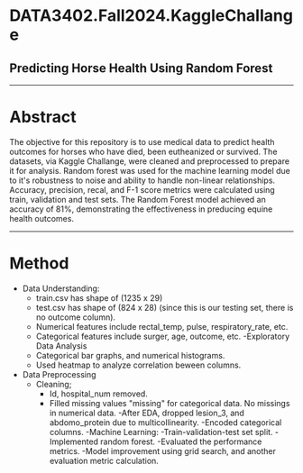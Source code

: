 # DATA3402.Fall2024.KaggleChallange
## Predicting Horse Health Using Random Forest

------------------------------------------------------------------------
# Abstract
The objective for this repository is to use medical data to predict health outcomes for horses who have died, been eutheanized or survived. The datasets, via Kaggle Challange, were cleaned and preprocessed to prepare it for analysis. Random forest was used for the machine learning model due to it's robustness to noise and ability to handle non-linear relationships. Accuracy, precision, recal, and F-1 score metrics were calculated using train, validation and test sets. The Random Forest model achieved an accuracy of 81%, demonstrating the effectiveness in preducing equine health outcomes.  

-------------------------------------------------------------------------------------------------------------------
# Method
- Data Understanding:
    - train.csv has shape of (1235 x 29)
    - test.csv has shape of (824 x 28) (since this is our testing set, there is no outcome column).
    - Numerical features include rectal_temp, pulse, respiratory_rate, etc.
    - Categorical features include surger, age, outcome, etc.
  -Exploratory Data Analysis
    - Categorical bar graphs, and numerical histograms.
    - Used heatmap to analyze correlation beween columns. 
- Data Preprocessing
  - Cleaning;
    - Id, hospital_num removed.
    - Filled missing values "missing" for categorical data. No missings in numerical data.
  -After EDA, dropped lesion_3, and abdomo_protein due to multicollinearity.
  -Encoded categorical columns.
-Machine Learning:
  -Train-validation-test set split.
  -Implemented random forest.
  -Evaluated the performance metrics.
  -Model improvement using grid search, and another evaluation metric calculation. 


